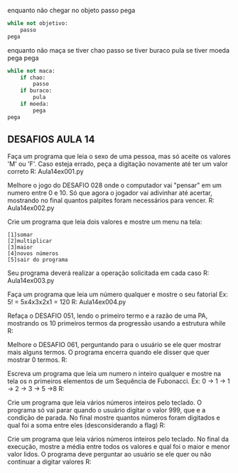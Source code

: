 enquanto não chegar no objeto
	passo
pega

```python
while not objetivo:
	passo
pega
```

enquanto não maça
	se tiver chao
		passo
	 se tiver buraco
		 pula
	 se tiver moeda
		 pega
pega

```python
while not maca:
	if chao:
		passo
	if buraco:
		pula
	if moeda:
		pega
pega
```


DESAFIOS AULA 14
--------------------------------------------

Faça um programa que leia o sexo de uma pessoa, mas só aceite os valores 'M' ou 'F'.
Caso esteja errado, peça a digitação novamente até ter um valor correto
R: Aula14ex001.py

Melhore o jogo do DESAFIO 028 onde o computador vai "pensar" em um numero entre 0 e 10. Só que agora o jogador vai adivinhar até acertar, mostrando no final quantos palpites foram necessários para vencer.
R: Aula14ex002.py

Crie um programa que leia dois valores e mostre um menu na tela:
```
[1]somar
[2]multiplicar
[3]maior
[4]novos números
[5]sair do programa
```
Seu programa deverá realizar a operação solicitada em cada caso
R: Aula14ex003.py

Faça um programa que leia um número qualquer e mostre o seu fatorial
Ex: 5! = 5x4x3x2x1 = 120
R: Aula14ex004.py

Refaça o DESAFIO 051, lendo o primeiro termo e a razão de uma PA, mostrando os 10 primeiros termos da progressão usando a estrutura while
R:

Melhore o DESAFIO 061, perguntando para o usuário se ele quer mostrar mais alguns termos. O programa encerra quando ele disser que quer mostrar 0 termos.
R:

Escreva um programa que leia um numero n inteiro qualquer e mostre na tela os n primeiros elementos de um Sequência de Fubonacci.
Ex: 0 -> 1 -> 1 -> 2 -> 3 -> 5 ->8
R:

Crie um programa que leia vários números inteiros pelo teclado. O programa só vai parar quando o usuário digitar o valor 999, que e a condição de parada. No final mostre quantos números foram digitados e qual foi a soma entre eles (desconsiderando a flag)
R:

Crie um programa que leia vários números inteiros pelo teclado. No final da execução, mostre a média entre todos os valores e qual foi o maior e menor valor lidos. O programa deve perguntar ao usuário se ele quer ou não continuar a digitar valores
R: